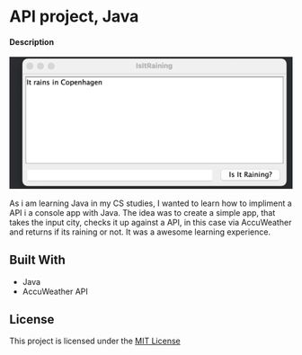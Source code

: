 # API project, Java

#### Description
![img.png](img.png)

As i am learning Java in my CS studies, I wanted to learn how to impliment a API i a console app with Java. The idea was to create a simple app, that takes the input city, checks it up against a API, in this case via AccuWeather and returns if its raining or not. It was a awesome learning experience. 
## Built With

- Java
- AccuWeather API

## License
This project is licensed under the [MIT
License](https://github.com/this/project/blob/master/LICENSE)
